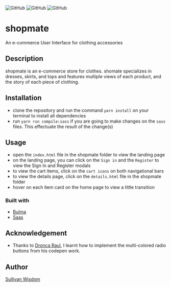 ![GitHub](https://img.shields.io/badge/contributors-wiztemple%20%26%20TuringCom-brightgreen.svg)
![GitHub](https://img.shields.io/badge/modules-scss-green.svg)
![GitHub](https://img.shields.io/badge/css%20framework%20used-Bulma-yellowgreen.svg)

# shopmate

An e-commerce User Interface for clothing accessories

## Description

shopmate is an e-commerce store for clothes. shomate specializes in dresses, skirts, and tops and features multiple views of each product, and the story of each piece of clothing.

## Installation

* clone the repository and run the command `yarn install` on your terminal to install all dependencies
* run `yarn run compile:sass` if you are going to make changes on the `sass` files. This effectuate the result of the change(s)
 
## Usage

* open the ``index.html`` file in the shopmate folder to view the landing page
* on the landing page, you can click on the ``Sign in`` and the ``Register`` to view the Sign In and Register modals
* to view the cart items, click on the ``cart icons`` on both navigational bars
* to view the details page, click on the ``details.html`` file in the shopmate folder
* hover on each item card on the home page to view a  little transition

### Built with
* [Bulma](bulma.io)
* [Saas](https://sass-lang.com/)

## Acknowledgement
* Thanks to [Dronca Raul](https://codepen.io/rauldronca/pen/EWLeMz), I learnt how to implement the multi-colored radio buttons from his codepen work.

## Author
[Sullivan Wisdom](https://github.com/wiztemple)

